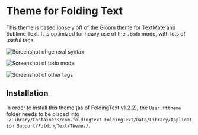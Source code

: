 # Theme for Folding Text

This theme is based loosely off of [the Gloom theme](https://github.com/daylerees/colour-schemes#gloom) for TextMate and Sublime Text. It is optimized for heavy use of the `.todo` mode, with lots of useful tags.

![Screenshot of general syntax](https://raw.github.com/duien/folding-text-theme/master/screenshots/general%20syntax.png)

![Screenshot of todo mode](https://raw.github.com/duien/folding-text-theme/master/screenshots/tasks.png)

![Screenshot of other tags](https://raw.github.com/duien/folding-text-theme/master/screenshots/other%20tags.png)

## Installation

In order to install this theme (as of FoldingText v1.2.2), the `User.fttheme` folder needs to be placed into `~/Library/Containers/com.foldingtext.FoldingText/Data/Library/Application Support/FoldingText/Themes/`.